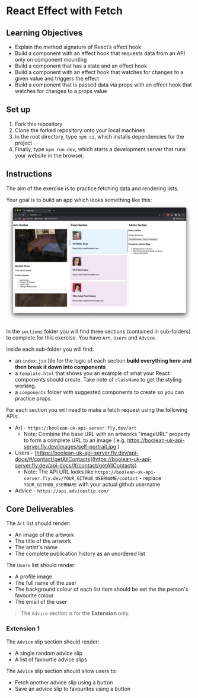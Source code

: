 # React Effect with Fetch

## Learning Objectives
- Explain the method signature of React’s effect hook
- Build a component with an effect hook that requests data from an API only on component mounting
- Build a component that has a state and an effect hook
- Build a component with an effect hook that watches for changes to a given value and triggers the effect
- Build a component that is passed data via props with an effect hook that watches for changes to a props value

## Set up
1. Fork this repository
2. Clone the forked repository onto your local machines
3. In the root directory, type `npm ci`, which installs dependencies for the project
4. Finally, type `npm run dev`, which starts a development server that runs your website in the browser.

## Instructions
The aim of the exercise is to practice fetching data and rendering lists.

Your goal is to build an app which looks something like this:
![](./assets/example_output.png)

In the `sections` folder you will find three sections (contained in sub-folders) to complete for this exercise. You 
have `Art`, `Users` and `Advice`.

Inside each sub-folder you will find:
- an `index.jsx` file for the logic of each section **build everything here and then break it down into components**
- a `template.html` that shows you an example of what your React components should create. Take note of `className` to get the styling working.
- a `components` folder with suggested components to create so you can practice props.

For each section you will need to make a fetch request using the following APIs:
- Art - `https://boolean-uk-api-server.fly.dev/art`
  - Note: Combine the base URL with an artworks "imageURL" property to form a complete URL to an image ( e.g. https://boolean-uk-api-server.fly.dev/images/self-portrait.jpg )
- Users - [https://boolean-uk-api-server.fly.dev/api-docs/#/contact/getAllContacts](https://boolean-uk-api-server.fly.dev/api-docs/#/contact/getAllContacts)
  - Note: The API URL looks like `https://boolean-uk-api-server.fly.dev/YOUR_GITHUB_USERNAME/contact` - replace `YOUR_GITHUB_USERNAME` with your actual github username
- Advice - `https://api.adviceslip.com/`

## Core Deliverables

The `Art` list should render:
- An image of the artwork
- The title of the artwork
- The artist's name
- The complete publication history as an unordered list

The `Users` list should render:
- A profile image
- The full name of the user
- The background colour of each list item should be set the the person's favourite colour
- The email of the user

> The `Advice` section is for the **Extension** only.

### Extension 1

The `Advice` slip section should render:
- A single random advice slip
- A list of favourtie advice slips

The `Advice` slip section should allow users to:
- Fetch another advice slip using a button
- Save an advice slip to favourites using a button
